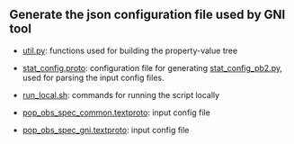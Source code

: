  ## Generate the json configuration file used by GNI tool
 
 * [util.py][1]: functions used for building the property-value tree
 * [stat_config.proto][2]: configuration file for generating [stat_config_pb2.py][3], used for parsing the input config files. 
 * [run_local.sh][4]: commands for running the script locally
 
 * [pop_obs_spec_common.textproto][5]:  input config file
 * [pop_obs_spec_gni.textproto][6]: input config file

[1]: https://github.com/qlj-lijuan/website/blob/master/tool/util.py
[2]: https://github.com/qlj-lijuan/website/blob/master/tool/stat_config.proto 
[3]: https://github.com/qlj-lijuan/website/blob/master/tool/stat_config_pb2.py 
[4]: https://github.com/qlj-lijuan/website/blob/master/tool/run_local.sh
[5]: https://github.com/qlj-lijuan/website/blob/master/tool/pop_obs_spec_common.textproto
[6]: https://github.com/qlj-lijuan/website/blob/master/tool/pop_obs_spec_gni.textproto

